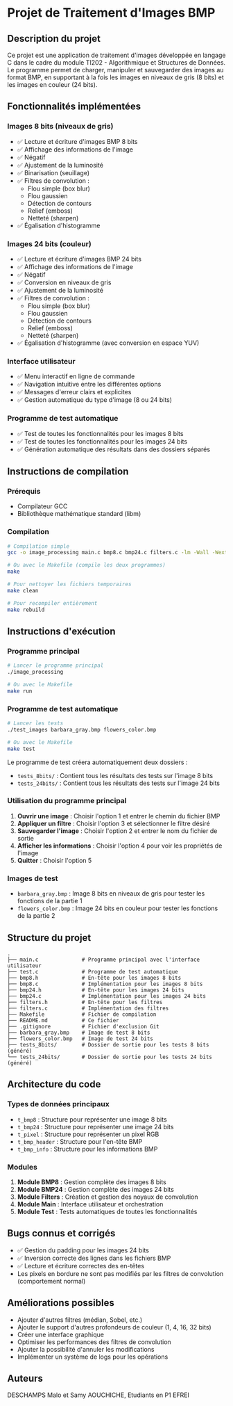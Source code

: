 # Projet de Traitement d'Images BMP

## Description du projet

Ce projet est une application de traitement d'images développée en langage C dans le cadre du module TI202 - Algorithmique et Structures de Données. Le programme permet de charger, manipuler et sauvegarder des images au format BMP, en supportant à la fois les images en niveaux de gris (8 bits) et les images en couleur (24 bits).

## Fonctionnalités implémentées

### Images 8 bits (niveaux de gris)
- ✅ Lecture et écriture d'images BMP 8 bits
- ✅ Affichage des informations de l'image
- ✅ Négatif
- ✅ Ajustement de la luminosité
- ✅ Binarisation (seuillage)
- ✅ Filtres de convolution :
  - Flou simple (box blur)
  - Flou gaussien
  - Détection de contours
  - Relief (emboss)
  - Netteté (sharpen)
- ✅ Égalisation d'histogramme

### Images 24 bits (couleur)
- ✅ Lecture et écriture d'images BMP 24 bits
- ✅ Affichage des informations de l'image
- ✅ Négatif
- ✅ Conversion en niveaux de gris
- ✅ Ajustement de la luminosité
- ✅ Filtres de convolution :
  - Flou simple (box blur)
  - Flou gaussien
  - Détection de contours
  - Relief (emboss)
  - Netteté (sharpen)
- ✅ Égalisation d'histogramme (avec conversion en espace YUV)

### Interface utilisateur
- ✅ Menu interactif en ligne de commande
- ✅ Navigation intuitive entre les différentes options
- ✅ Messages d'erreur clairs et explicites
- ✅ Gestion automatique du type d'image (8 ou 24 bits)

### Programme de test automatique
- ✅ Test de toutes les fonctionnalités pour les images 8 bits
- ✅ Test de toutes les fonctionnalités pour les images 24 bits
- ✅ Génération automatique des résultats dans des dossiers séparés

## Instructions de compilation

### Prérequis
- Compilateur GCC
- Bibliothèque mathématique standard (libm)

### Compilation
```bash
# Compilation simple
gcc -o image_processing main.c bmp8.c bmp24.c filters.c -lm -Wall -Wextra -std=c99

# Ou avec le Makefile (compile les deux programmes)
make

# Pour nettoyer les fichiers temporaires
make clean

# Pour recompiler entièrement
make rebuild
```

## Instructions d'exécution

### Programme principal
```bash
# Lancer le programme principal
./image_processing

# Ou avec le Makefile
make run
```

### Programme de test automatique
```bash
# Lancer les tests
./test_images barbara_gray.bmp flowers_color.bmp

# Ou avec le Makefile
make test
```

Le programme de test créera automatiquement deux dossiers :
- `tests_8bits/` : Contient tous les résultats des tests sur l'image 8 bits
- `tests_24bits/` : Contient tous les résultats des tests sur l'image 24 bits

### Utilisation du programme principal

1. **Ouvrir une image** : Choisir l'option 1 et entrer le chemin du fichier BMP
2. **Appliquer un filtre** : Choisir l'option 3 et sélectionner le filtre désiré
3. **Sauvegarder l'image** : Choisir l'option 2 et entrer le nom du fichier de sortie
4. **Afficher les informations** : Choisir l'option 4 pour voir les propriétés de l'image
5. **Quitter** : Choisir l'option 5

### Images de test
- `barbara_gray.bmp` : Image 8 bits en niveaux de gris pour tester les fonctions de la partie 1
- `flowers_color.bmp` : Image 24 bits en couleur pour tester les fonctions de la partie 2

## Structure du projet

```
.
├── main.c              # Programme principal avec l'interface utilisateur
├── test.c              # Programme de test automatique
├── bmp8.h              # En-tête pour les images 8 bits
├── bmp8.c              # Implémentation pour les images 8 bits
├── bmp24.h             # En-tête pour les images 24 bits
├── bmp24.c             # Implémentation pour les images 24 bits
├── filters.h           # En-tête pour les filtres
├── filters.c           # Implémentation des filtres
├── Makefile            # Fichier de compilation
├── README.md           # Ce fichier
├── .gitignore          # Fichier d'exclusion Git
├── barbara_gray.bmp    # Image de test 8 bits
├── flowers_color.bmp   # Image de test 24 bits
├── tests_8bits/        # Dossier de sortie pour les tests 8 bits (généré)
└── tests_24bits/       # Dossier de sortie pour les tests 24 bits (généré)
```

## Architecture du code

### Types de données principaux

- `t_bmp8` : Structure pour représenter une image 8 bits
- `t_bmp24` : Structure pour représenter une image 24 bits
- `t_pixel` : Structure pour représenter un pixel RGB
- `t_bmp_header` : Structure pour l'en-tête BMP
- `t_bmp_info` : Structure pour les informations BMP

### Modules

1. **Module BMP8** : Gestion complète des images 8 bits
2. **Module BMP24** : Gestion complète des images 24 bits
3. **Module Filters** : Création et gestion des noyaux de convolution
4. **Module Main** : Interface utilisateur et orchestration
5. **Module Test** : Tests automatiques de toutes les fonctionnalités

## Bugs connus et corrigés

- ✅ Gestion du padding pour les images 24 bits
- ✅ Inversion correcte des lignes dans les fichiers BMP
- ✅ Lecture et écriture correctes des en-têtes
- Les pixels en bordure ne sont pas modifiés par les filtres de convolution (comportement normal)

## Améliorations possibles

- Ajouter d'autres filtres (médian, Sobel, etc.)
- Ajouter le support d'autres profondeurs de couleur (1, 4, 16, 32 bits)
- Créer une interface graphique
- Optimiser les performances des filtres de convolution
- Ajouter la possibilité d'annuler les modifications
- Implémenter un système de logs pour les opérations

## Auteurs

DESCHAMPS Malo et Samy AOUCHICHE, Etudiants en P1 EFREI
